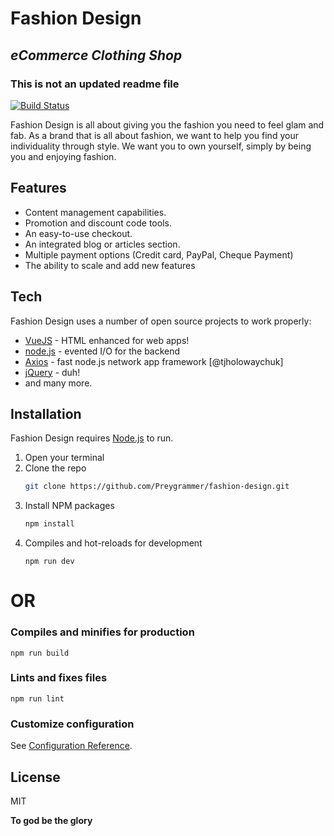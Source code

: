 # Fashion Design
## _eCommerce Clothing Shop_

### This is not an updated readme file

[![Build Status](https://travis-ci.org/joemccann/dillinger.svg?branch=master)](https://github.com/Preygrammer/fashion-design.git)

Fashion Design is all about giving you the fashion you need to feel glam and fab. As a brand that is all about fashion, we want to help you find your individuality through style. We want you to own yourself, simply by being you and enjoying fashion.

## Features

- Content management capabilities.
- Promotion and discount code tools.
- An easy-to-use checkout.
- An integrated blog or articles section.
- Multiple payment options (Credit card, PayPal, Cheque Payment)
- The ability to scale and add new features

## Tech

Fashion Design uses a number of open source projects to work properly:

- [VueJS] - HTML enhanced for web apps!
- [node.js] - evented I/O for the backend
- [Axios] - fast node.js network app framework [@tjholowaychuk]
- [jQuery] - duh!
- and many more.

## Installation
Fashion Design requires [Node.js](https://nodejs.org/) to run.

1. Open your terminal
2. Clone the repo
   ```sh
   git clone https://github.com/Preygrammer/fashion-design.git
   ```
3. Install NPM packages
   ```sh
   npm install
   ```
4. Compiles and hot-reloads for development
   ```
   npm run dev
   ```

# OR

### Compiles and minifies for production
```
npm run build
```

### Lints and fixes files
```
npm run lint
```

### Customize configuration
See [Configuration Reference](https://cli.vuejs.org/config/).

## License

MIT

**To god be the glory**

[//]: # (These are reference links used in the body of this note and get stripped out when the markdown processor does its job. There is no need to format nicely because it shouldn't be seen. Thanks SO - http://stackoverflow.com/questions/4823468/store-comments-in-markdown-syntax)

   [node.js]: <http://nodejs.org>
   [jQuery]: <http://jquery.com>
   [Axios]: <https://github.com/axios/axios>
   [VueJS]: <https://vuejs.org/>

